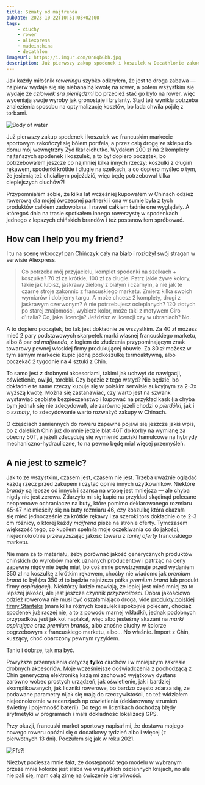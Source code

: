 ```yaml
---
title: Szmaty od majfrenda
pubDate: 2023-10-22T10:51:03+02:00
tags:
    - ciuchy
    - rower
    - aliexpress
    - madeinchina
    - decathlon
imageUrl: https://i.imgur.com/0n8qbGbh.jpg
description: Już pierwszy zakup spodenek i koszulek w Decathlonie zakończył się bólem portfela, a przez całą drogę ze sklepu do domu mój wewnętrzny Żyd łkał cichutko.
---
```


Jak każdy miłośnik _roweringu_ szybko odkryłem, że jest to droga zabawa &mdash; najpierw wydaje się się niebanalną kwotę na rower, a potem wszystkim się wydaje że _człowiek sra pieniędzmi_ bo przecież stać go było na rower, więc wyceniają swoje wyroby jak gronostaje i brylanty. Stąd też wynikła potrzeba znalezienia sposobu na optymalizację kosztów, bo lada chwila pójdę z torbami.

![Body of water](https://i.imgur.com/0n8qbGbh.jpg)

Już pierwszy zakup spodenek i koszulek we francuskim markecie sportowym zakończył się bólem portfela, a przez całą drogę ze sklepu do domu mój wewnętrzny Żyd łkał cichutko. Wydałem 200 zł na 2 komplety najtańszych spodenek i koszulek, a to był dopiero początek, bo potrzebowałem jeszcze co najmniej kilka innych rzeczy: koszulki z długim rękawem, spodenki krótkie i długie na szelkach, a co dopiero myśleć o tym, że jesienią też chciałbym pojeździć, więc będę potrzebował kilka cieplejszych ciuchów?!

Przypomniałem sobie, że kilka lat wcześniej kupowałem w Chinach odzież rowerową dla mojej ówczesnej partnerki i ona w sumie była z tych produktów całkiem zadowolona. I nawet całkiem ładnie one wyglądały. A któregoś dnia na trasie spotkałem innego rowerzystę w spodenkach jednego z lepszych chińskich brandów i też postanowiłem spróbować.

## How can I help you my friend?

I tu na scenę wkroczył pan Chińczyk cały na biało i rozłożył swój stragan w serwisie Aliexpress.

> Co potrzeba mój przyjacielu, komplet spodenki na szelkach + koszulka? 70 zł za krótkie, 100 zł za długie. Patrz jakie żywe kolory, takie jak lubisz, jaskrawy zielony z białym i czarnym, a nie jak te czarne stroje zakonnic z francuskiego marketu. Zmierz kilka swoich wymiarów i dobijemy targu. A może chcesz 2 komplety, drugi z jaskrawym czerwonym? A nie potrzebujesz ocieplanych? 120 złotych po starej znajomości, wybierz kolor, może taki z motywem Giro d'Italia? Co, jaka licencja? Jeździsz w licencji czy w ubraniach? No.

A to dopiero początek, bo tak jest dokładnie ze wszystkim. Za 40 zł możesz mieć 2 pary podstawowych skarpetek marki własnej francuskiego marketu, albo 8 par _od majfrenda_, z logiem do złudzenia przypominającym znak towarowy pewnej włoskiej firmy produkującej obuwie. Za 80 zł możesz w tym samym markecie kupić jedną podkoszulkę termoaktywną, albo poczekać 2 tygodnie na 4 sztuki z Chin.

To samo jest z drobnymi akcesoriami, takimi jak uchwyt do nawigacji, oświetlenie, owijki, torebki. Czy będzie z tego wstyd? Nie będzie, bo dokładnie te same rzeczy kupuje się w polskim serwisie aukcyjnym za 2-3x wyższą kwotę. Można się zastanawiać, czy warto jest na szwank wystawiać osobiste bezpieczeństwo i kupować na przykład kask (ja chyba bym jednak się nie zdecydował), ale zarówno jeżeli chodzi o _pierdółki_, jak i o _szmaty_, to zdecydowanie warto rozważyć zakupy w Chinach.

O częściach zamiennych do roweru zapewne pojawi się jeszcze jakiś wpis, bo z dalekich Chin już do mnie jedzie blat 46T do korby na wymianę za obecny 50T, a jeżeli zdecyduję się wymienić zaciski hamulcowe na hybrydy mechaniczno-hydrauliczne, to na pewno będę miał więcej przemyśleń.

## A nie jest to szmelc?

Jak to ze wszystkim, czasem jest, czasem nie jest. Trzeba uważnie oglądać każdą rzecz przed zakupem i czytać opinie innych użytkowników. Niektóre _brandy_ są lepsze od innych i szansa na wtopę jest mniejsza &mdash; ale chyba nigdy nie jest zerowa. Zdarzyło mi się kupić na przykład skądinąd polecane neoprenowe ochraniacze na buty, które pomimo deklarowanego rozmiaru 45-47 nie mieściły się na buty rozmiaru 46, czy koszulkę która okazała się mieć jednocześnie za krótkie rękawy i za szeroki tors dokładnie o te 2-3 cm różnicy, o której każdy _majfrend_ pisze na stronie oferty. Tymczasem większość tego, co kupiłem spełniła moje oczekiwania co do jakości, niejednokrotnie przewyższając jakość towaru z _taniej oferty_ francuskiego marketu.

Nie mam za to materiału, żeby porównać jakość generycznych produktów chińskich do wyrobów marek uznanych producentów i patrząc na ceny zapewne nigdy nie będę miał, bo coś mnie powstrzymuje przed wydaniem 350 zł na koszulkę z krótkim rękawem, choćby nie wiadomo jak _premium brand_ to był (za 350 zł to będzie najniższa półka _premium brand_ lub produkt firmy _aspirującej_). Niektórzy ludzie mawiają, że lepiej jest mieć mniej za to lepszej jakości, ale jest jeszcze czynnik _przyzwoitości_. Dobra jakościowo odzież rowerowa nie musi być oszałamiająco droga, vide [produkty polskiej firmy Stanteks](https://www.stanteks.pl/kategoria-produktu/stroje-rowerowe-i-do-biegania/) (mam kilka różnych koszulek i spokojnie polecam, chociaż spodenek już raczej nie, a to z powodu marnej wkładki), jednak podobnych przypadków jest jak kot napłakał, więc albo jesteśmy skazani na _marki aspirujące_ oraz _premium brands_, albo znośne ciuchy w kolorze pogrzebowym z francuskiego marketu, albo... No właśnie. Import z Chin, kuszący, choć obarczony pewnym ryzykiem.

Tanio i dobrze, tak ma być.

Powyższe przemyślenia dotyczą **tylko** ciuchów i w mniejszym zakresie drobnych akcesoriów. Moje wcześniejsze doświadczenia z pochodzącą z Chin generyczną elektroniką każą mi zachować wyjątkowy dystans zarówno wobec prostych urządzeń, jak oświetlenie, jak i bardziej skomplikowanych, jak liczniki rowerowe, bo bardzo często zdarza się, że podawane parametry nijak się mają do rzeczywistości, co też widziałem niejednokrotnie w recenzjach np oświetlenia (deklarowany strumień świetlny i pojemność baterii). Do tego w licznikach dochodzą błędy arytmetyki w programach i mała dokładność lokalizacji GPS.

Przy okazji, francuski market sportowy napisał mi, że dostawa mojego nowego roweru opóźni się o dodatkowy tydzień albo i więcej (z pierwotnych 13 dni). Poczułem się jak w roku 2021.

![Ffs?!](https://i.imgur.com/rvTVtBkh.jpg)

Niezbyt pociesza mnie fakt, że dostępność tego modelu w wybranym przeze mnie kolorze jest słaba we wszystkich ościennych krajach, no ale nie pali się, mam całą zimę na ćwiczenie cierpliwości.
